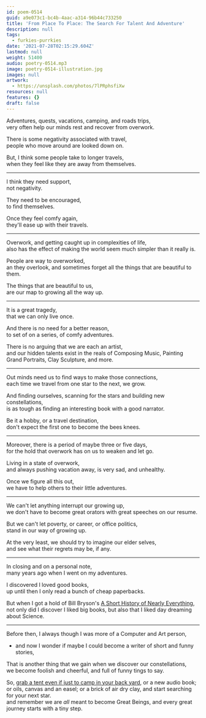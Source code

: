 ```yaml
---
id: poem-0514
guid: a9e073c1-bc4b-4aac-a314-96b44c733250
title: 'From Place To Place: The Search For Talent And Adventure'
description: null
tags:
  - furkies-purrkies
date: '2021-07-28T02:15:29.604Z'
lastmod: null
weight: 51400
audio: poetry-0514.mp3
image: poetry-0514-illustration.jpg
images: null
artwork:
  - https://unsplash.com/photos/7lPRphsfiXw
resources: null
features: {}
draft: false
---
```


Adventures, quests, vacations, camping, and roads trips,\
very often help our minds rest and recover from overwork.

There is some negativity associated with travel,\
people who move around are looked down on.

But, I think some people take to longer travels,\
when they feel like they are away from themselves.

---

I think they need support,\
not negativity.

They need to be encouraged,\
to find themselves.

Once they feel comfy again,\
they'll ease up with their travels.

---

Overwork, and getting caught up in complexities of life,\
also has the effect of making the world seem much simpler than it really is.

People are way to overworked,\
an they overlook, and sometimes forget all the things that are beautiful to them.

The things that are beautiful to us,\
are our map to growing all the way up.

---

It is a great tragedy,\
that we can only live once.

And there is no need for a better reason,\
to set of on a series, of comfy adventures.

There is no arguing that we are each an artist,\
and our hidden talents exist in the reals of Composing Music, Painting Grand Portraits, Clay Sculpture, and more.

---

Out minds need us to find ways to make those connections,\
each time we travel from one star to the next, we grow.

And finding ourselves, scanning for the stars and building new constellations,\
is as tough as finding an interesting book with a good narrator.

Be it a hobby, or a travel destination,\
don't expect the first one to become the bees knees.

---

Moreover, there is a period of maybe three or five days,\
for the hold that overwork has on us to weaken and let go.

Living in a state of overwork,\
and always pushing vacation away, is very sad, and unhealthy.

Once we figure all this out,\
we have to help others to their little adventures.

---

We can't let anything interrupt our growing up,\
we don't have to become great orators with great speeches on our resume.

But we can't let poverty, or career, or office politics,\
stand in our way of growing up.

At the very least, we should try to imagine our elder selves,\
and see what their regrets may be, if any.

---

In closing and on a personal note,\
many years ago when I went on my adventures.

I discovered I loved good books,\
up until then I only read a bunch of cheap paperbacks.

But when I got a hold of Bill Bryson's [A Short History of Nearly Everything](https://en.wikipedia.org/wiki/A_Short_History_of_Nearly_Everything),\
not only did I discover I liked big books, but also that I liked day dreaming about Science.

---

Before then, I always though I was more of a Computer and Art person,

*   and now I wonder if maybe I could become a writer of short and funny stories,

That is another thing that we gain when we discover our constellations,\
we become foolish and cheerful, and full of funny tings to say.

So, [grab a tent even if just to camp in your back yard](https://www.youtube.com/watch?v=23QqGLt4-4w), or a new audio book; or oils, canvas and an easel; or a brick of air dry clay, and start searching for your next star.\
and remember we are *all* meant to become Great Beings, and every great journey starts with a tiny step.

